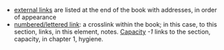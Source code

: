 - [external links](/) are listed at the end of the book with addresses, in order of appearance
- [numbered/lettered link](/front/notes#links): a crosslink within the book; in this case, to this section, links, in this element, notes. [Capacity](/hygiene#capacity) _-1_ links to the section, capacity, in chapter 1, hygiene.

